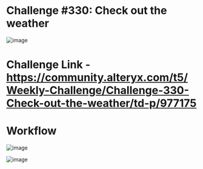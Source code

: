 # Challenge #330: Check out the weather
![image](https://user-images.githubusercontent.com/74512335/192624864-e29ef9af-9182-485c-971d-2e1364b0e619.png)

# Challenge Link - https://community.alteryx.com/t5/Weekly-Challenge/Challenge-330-Check-out-the-weather/td-p/977175

# Workflow 
![image](https://user-images.githubusercontent.com/74512335/192640470-2332846d-84c4-4277-b0fa-3b905799e812.png)

![image](https://user-images.githubusercontent.com/74512335/192640409-05ee600b-5a92-45a0-b67c-1c438971f28d.png)
